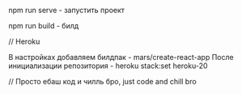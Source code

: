 npm run serve - запустить проект

npm run build - билд

// Heroku

В настройках добавляем билдпак - mars/create-react-app
После инициализации репозитория - heroku stack:set heroku-20 

// Просто ебаш код и чилль бро, just code and chill bro
